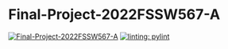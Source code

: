 # Final-Project-2022FSSW567-A
[![Final-Project-2022FSSW567-A](https://circleci.com/gh/SeeAnish/Final-Project-2022FSSW567-A.svg?branch=master)](https://circleci.com/gh/SeeAnish/Final-Project-2022FSSW567-A)
[![linting: pylint](https://img.shields.io/badge/linting-pylint-yellowgreen)](https://github.com/PyCQA/pylint)